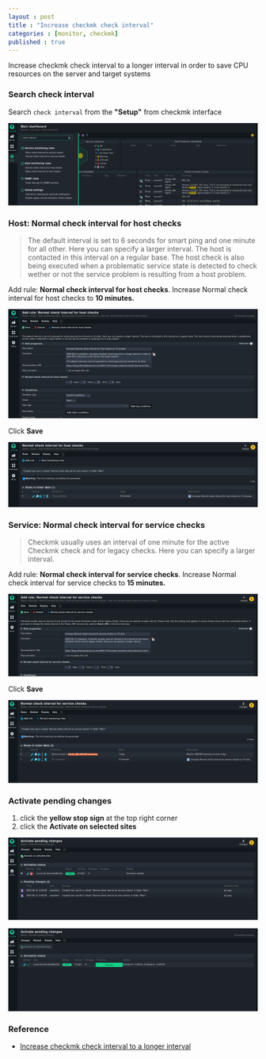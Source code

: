 ```yaml
---
layout : post
title : "Increase checkmk check interval"
categories : [monitor, checkmk]
published : true
---
```


Increase checkmk check interval to a longer interval in order to save CPU resources on the server and target systems 

### Search check interval
Search `check interval` from the **"Setup"** from checkmk interface

![checkmk-increase-check-interval-00](/assets/img/2023-08/checkmk-increase-check-interval-00.png)

### Host: Normal check interval for host checks
> The default interval is set to 6 seconds for smart ping and one minute for all other. Here you can specify a larger interval. The host is contacted in this interval on a regular base. The host check is also being executed when a problematic service state is detected to check wether or not the service problem is resulting from a host problem.

Add rule: **Normal check interval for host checks**. Increase Normal check interval for host checks to **10 minutes.** 

![checkmk-increase-check-interval-01](/assets/img/2023-08/checkmk-increase-check-interval-01.png)

Click **Save**

![checkmk-increase-check-interval-02](/assets/img/2023-08/checkmk-increase-check-interval-02.png)


### Service: Normal check interval for service checks
> Checkmk usually uses an interval of one minute for the active Checkmk check and for legacy checks. Here you can specify a larger interval.

Add rule: **Normal check interval for service checks**. Increase Normal check interval for service checks to **15 minutes.** 

![checkmk-increase-check-interval-03](/assets/img/2023-08/checkmk-increase-check-interval-03.png)

Click **Save**

![checkmk-increase-check-interval-04](/assets/img/2023-08/checkmk-increase-check-interval-04.png)

### Activate pending changes

1. click the **yellow stop sign** at the top right corner 
2. click the **Activate on selected sites**

![checkmk-increase-check-interval-05](/assets/img/2023-08/checkmk-increase-check-interval-05.png)


![checkmk-increase-check-interval-06](/assets/img/2023-08/checkmk-increase-check-interval-06.png)

### Reference
* [Increase checkmk check interval to a longer interval](https://blog.milliondollarserver.com/2021/12/increase-checkmk-check-interval-to.html)